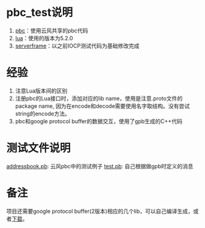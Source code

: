 # pbc_test说明
1. [pbc](https://github.com/cloudwu/pbc)：使用云风共享的pbc代码
2. [lua](http://www.lua.org)：使用的版本为5.2.0
3. [serverframe](https://github.com/Eric-Dang/CompletionPort)：以之前IOCP测试代码为基础修改完成

# 经验
1. 注意Lua版本间的区别
2. 注册pbc的Lua接口时，添加对应的lib name，使用是注意.proto文件的package name, 因为在encode和decode需要使用名字取结构。没有尝试string的encode方法。
3. pbc和google protocol buffer的数据交互，使用了gpb生成的C++代码

# 测试文件说明
  [addressbook.pb](https://github.com/cloudwu/pbc/tree/master/test): 云风pbc中的测试例子
  [test.pb](https://github.com/Eric-Dang/ProtocolBuffer/tree/master/proto): 自己根据做gpb时定义的消息

# 备注
  项目还需要google protocol buffer(2版本)相应的几个lib，可以自己编译生成，或者[下载](https://github.com/Eric-Dang/ProtocolBuffer/tree/master/lib)。
